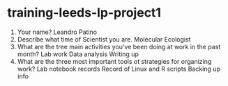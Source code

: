 # training-leeds-lp-project1
1. Your name?
Leandro Patino
2. Describe what time of Scientist you are.
Molecular Ecologist
3. What are the tree main activities you've been doing at work in the past month? 
Lab work
Data analysis
Writing up
4. What are the three most important tools ot strategies for organizing work? 
Lab notebook records
Record of Linux and R scripts 
Backing up info
